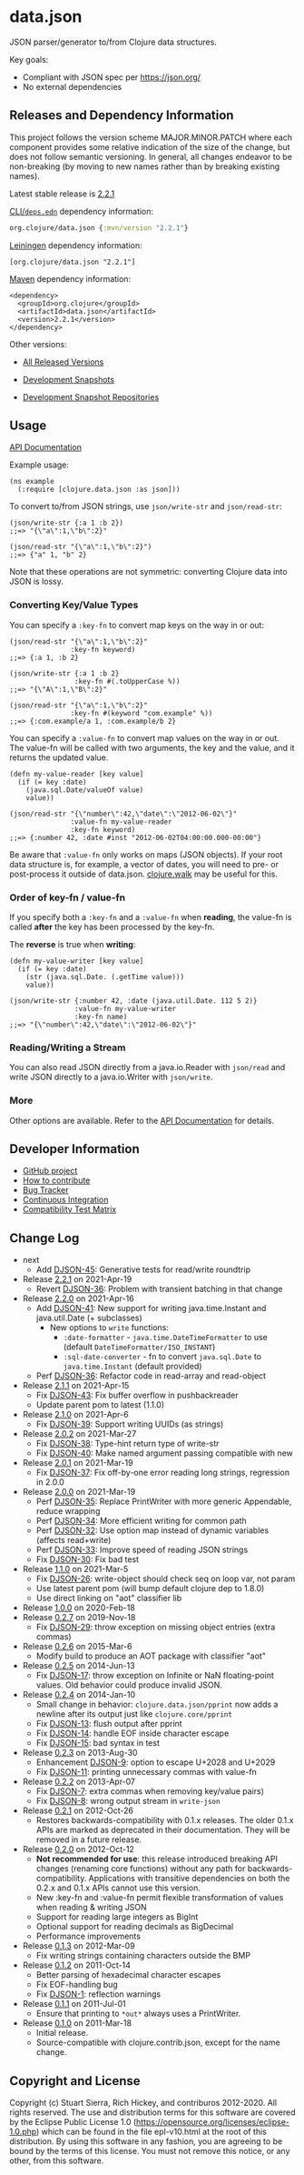 data.json
========================================

JSON parser/generator to/from Clojure data structures.

Key goals:
* Compliant with JSON spec per https://json.org/
* No external dependencies


Releases and Dependency Information
----------------------------------------

This project follows the version scheme MAJOR.MINOR.PATCH where each component provides some relative indication of the size of the change, but does not follow semantic versioning. In general, all changes endeavor to be non-breaking (by moving to new names rather than by breaking existing names).

Latest stable release is [2.2.1]

[CLI/`deps.edn`](https://clojure.org/reference/deps_and_cli) dependency information:
```clojure
org.clojure/data.json {:mvn/version "2.2.1"}
```

[Leiningen] dependency information:

    [org.clojure/data.json "2.2.1"]

[Maven] dependency information:

    <dependency>
      <groupId>org.clojure</groupId>
      <artifactId>data.json</artifactId>
      <version>2.2.1</version>
    </dependency>

[Leiningen]: https://leiningen.org/
[Maven]: https://maven.apache.org/


Other versions:

* [All Released Versions](https://search.maven.org/#search%7Cgav%7C1%7Cg%3A%22org.clojure%22%20AND%20a%3A%22data.json%22)

* [Development Snapshots](https://oss.sonatype.org/index.html#nexus-search;gav~org.clojure~data.json~~~)

* [Development Snapshot Repositories](https://clojure.org/releases/downloads#_using_clojure_snapshot_releases)



Usage
----------------------------------------

[API Documentation](https://clojure.github.io/data.json/)

Example usage:

    (ns example
      (:require [clojure.data.json :as json]))

To convert to/from JSON strings, use `json/write-str` and `json/read-str`:

    (json/write-str {:a 1 :b 2})
    ;;=> "{\"a\":1,\"b\":2}"

    (json/read-str "{\"a\":1,\"b\":2}")
    ;;=> {"a" 1, "b" 2}

Note that these operations are not symmetric: converting Clojure data
into JSON is lossy.


### Converting Key/Value Types

You can specify a `:key-fn` to convert map keys on the way in or out:

    (json/read-str "{\"a\":1,\"b\":2}"
                   :key-fn keyword)
    ;;=> {:a 1, :b 2}

    (json/write-str {:a 1 :b 2}
                    :key-fn #(.toUpperCase %))
    ;;=> "{\"A\":1,\"B\":2}"

    (json/read-str "{\"a\":1,\"b\":2}"
                   :key-fn #(keyword "com.example" %))
    ;;=> {:com.example/a 1, :com.example/b 2}

You can specify a `:value-fn` to convert map values on the way in or
out. The value-fn will be called with two arguments, the key and the
value, and it returns the updated value.

    (defn my-value-reader [key value]
      (if (= key :date)
        (java.sql.Date/valueOf value)
        value))

    (json/read-str "{\"number\":42,\"date\":\"2012-06-02\"}"
                   :value-fn my-value-reader
                   :key-fn keyword) 
    ;;=> {:number 42, :date #inst "2012-06-02T04:00:00.000-00:00"}

Be aware that `:value-fn` only works on maps (JSON objects). If your
root data structure is, for example, a vector of dates, you will need
to pre- or post-process it outside of data.json. [clojure.walk] may be
useful for this.

[clojure.walk]: https://clojure.github.io/clojure/clojure.walk-api.html


### Order of key-fn / value-fn

If you specify both a `:key-fn` and a `:value-fn` when **reading**,
the value-fn is called **after** the key has been processed by the
key-fn.

The **reverse** is true when **writing**:

    (defn my-value-writer [key value]
      (if (= key :date)
        (str (java.sql.Date. (.getTime value)))
        value))

    (json/write-str {:number 42, :date (java.util.Date. 112 5 2)}
                    :value-fn my-value-writer
                    :key-fn name) 
    ;;=> "{\"number\":42,\"date\":\"2012-06-02\"}"


### Reading/Writing a Stream

You can also read JSON directly from a java.io.Reader with `json/read`
and write JSON directly to a java.io.Writer with `json/write`.


### More

Other options are available. Refer to the [API Documentation] for details.

[API Documentation]: https://clojure.github.io/data.json/



Developer Information
----------------------------------------

* [GitHub project](https://github.com/clojure/data.json)
* [How to contribute](https://clojure.org/community/contributing)
* [Bug Tracker](https://clojure.atlassian.net/browse/DJSON)
* [Continuous Integration](https://build.clojure.org/job/data.json/)
* [Compatibility Test Matrix](https://build.clojure.org/job/data.json-test-matrix/)



Change Log
----------------------------------------

* next
  * Add [DJSON-45]: Generative tests for read/write roundtrip
* Release [2.2.1] on 2021-Apr-19
  * Revert [DJSON-36]: Problem with transient batching in that change
* Release [2.2.0] on 2021-Apr-16
  * Add [DJSON-41]: New support for writing java.time.Instant and java.util.Date (+ subclasses)
    * New options to `write` functions:
      * `:date-formatter` - `java.time.DateTimeFormatter` to use (default `DateTimeFormatter/ISO_INSTANT`)
      * `:sql-date-converter` - fn to convert `java.sql.Date` to `java.time.Instant` (default provided)
  * Perf [DJSON-36]: Refactor code in read-array and read-object
* Release [2.1.1] on 2021-Apr-15
  * Fix [DJSON-43]: Fix buffer overflow in pushbackreader
  * Update parent pom to latest (1.1.0)
* Release [2.1.0] on 2021-Apr-6
  * Fix [DJSON-39]: Support writing UUIDs (as strings)
* Release [2.0.2] on 2021-Mar-27
  * Fix [DJSON-38]: Type-hint return type of write-str
  * Fix [DJSON-40]: Make named argument passing compatible with new
* Release [2.0.1] on 2021-Mar-19
  * Fix [DJSON-37]: Fix off-by-one error reading long strings, regression in 2.0.0
* Release [2.0.0] on 2021-Mar-19
  * Perf [DJSON-35]: Replace PrintWriter with more generic Appendable, reduce wrapping
  * Perf [DJSON-34]: More efficient writing for common path
  * Perf [DJSON-32]: Use option map instead of dynamic variables (affects read+write)
  * Perf [DJSON-33]: Improve speed of reading JSON strings
  * Fix [DJSON-30]: Fix bad test
* Release [1.1.0] on 2021-Mar-5
  * Fix [DJSON-26]: write-object should check seq on loop var, not param
  * Use latest parent pom (will bump default clojure dep to 1.8.0)
  * Use direct linking on "aot" classifier lib
* Release [1.0.0] on 2020-Feb-18
* Release [0.2.7] on 2019-Nov-18
  * Fix [DJSON-29]: throw exception on missing object entries (extra commas)
* Release [0.2.6] on 2015-Mar-6
  * Modify build to produce an AOT package with classifier "aot"
* Release [0.2.5] on 2014-Jun-13
  * Fix [DJSON-17]: throw exception on Infinite or NaN floating-point
    values. Old behavior could produce invalid JSON.
* Release [0.2.4] on 2014-Jan-10
  * Small change in behavior: `clojure.data.json/pprint` now adds a
    newline after its output just like `clojure.core/pprint`
  * Fix [DJSON-13]: flush output after pprint
  * Fix [DJSON-14]: handle EOF inside character escape
  * Fix [DJSON-15]: bad syntax in test
* Release [0.2.3] on 2013-Aug-30
  * Enhancement [DJSON-9]: option to escape U+2028 and U+2029
  * Fix [DJSON-11]: printing unnecessary commas with value-fn
* Release [0.2.2] on 2013-Apr-07
  * Fix [DJSON-7]: extra commas when removing key/value pairs)
  * Fix [DJSON-8]: wrong output stream in `write-json`
* Release [0.2.1] on 2012-Oct-26
  * Restores backwards-compatibility with 0.1.x releases. The older
    0.1.x APIs are marked as deprecated in their documentation. They
    will be removed in a future release.
* Release [0.2.0] on 2012-Oct-12
  * **Not recommended for use**: this release introduced breaking API
    changes (renaming core functions) without any path for
    backwards-compatibility. Applications with transitive dependencies
    on both the 0.2.x and 0.1.x APIs cannot use this version.
  * New :key-fn and :value-fn permit flexible transformation
    of values when reading & writing JSON
  * Support for reading large integers as BigInt
  * Optional support for reading decimals as BigDecimal
  * Performance improvements
* Release [0.1.3] on 2012-Mar-09
  * Fix writing strings containing characters outside the BMP
* Release [0.1.2] on 2011-Oct-14
  * Better parsing of hexadecimal character escapes
  * Fix EOF-handling bug
  * Fix [DJSON-1]: reflection warnings
* Release [0.1.1] on 2011-Jul-01
  * Ensure that printing to `*out*` always uses a PrintWriter.
* Release [0.1.0] on 2011-Mar-18
  * Initial release.
  * Source-compatible with clojure.contrib.json, except for the name change.

[DJSON-45]: https://clojure.atlassian.net/browse/DJSON-45
[DJSON-43]: https://clojure.atlassian.net/browse/DJSON-43
[DJSON-41]: https://clojure.atlassian.net/browse/DJSON-41
[DJSON-40]: https://clojure.atlassian.net/browse/DJSON-40
[DJSON-39]: https://clojure.atlassian.net/browse/DJSON-39
[DJSON-38]: https://clojure.atlassian.net/browse/DJSON-38
[DJSON-37]: https://clojure.atlassian.net/browse/DJSON-37
[DJSON-36]: https://clojure.atlassian.net/browse/DJSON-36
[DJSON-35]: https://clojure.atlassian.net/browse/DJSON-35
[DJSON-34]: https://clojure.atlassian.net/browse/DJSON-34
[DJSON-33]: https://clojure.atlassian.net/browse/DJSON-33
[DJSON-32]: https://clojure.atlassian.net/browse/DJSON-32
[DJSON-30]: https://clojure.atlassian.net/browse/DJSON-30
[DJSON-29]: https://clojure.atlassian.net/browse/DJSON-29
[DJSON-26]: https://clojure.atlassian.net/browse/DJSON-26
[DJSON-17]: https://clojure.atlassian.net/browse/DJSON-17
[DJSON-15]: https://clojure.atlassian.net/browse/DJSON-15
[DJSON-14]: https://clojure.atlassian.net/browse/DJSON-14
[DJSON-13]: https://clojure.atlassian.net/browse/DJSON-13
[DJSON-11]: https://clojure.atlassian.net/browse/DJSON-11
[DJSON-9]: https://clojure.atlassian.net/browse/DJSON-9
[DJSON-8]: https://clojure.atlassian.net/browse/DJSON-8
[DJSON-7]: https://clojure.atlassian.net/browse/DJSON-7
[DJSON-1]: https://clojure.atlassian.net/browse/DJSON-1

[2.2.1]: https://github.com/clojure/data.json/tree/data.json-2.2.1
[2.2.0]: https://github.com/clojure/data.json/tree/data.json-2.2.0
[2.1.1]: https://github.com/clojure/data.json/tree/data.json-2.1.1
[2.1.0]: https://github.com/clojure/data.json/tree/data.json-2.1.0
[2.0.2]: https://github.com/clojure/data.json/tree/data.json-2.0.2
[2.0.1]: https://github.com/clojure/data.json/tree/data.json-2.0.1
[2.0.0]: https://github.com/clojure/data.json/tree/data.json-2.0.0
[1.1.0]: https://github.com/clojure/data.json/tree/data.json-1.1.0
[1.0.0]: https://github.com/clojure/data.json/tree/data.json-1.0.0
[0.2.7]: https://github.com/clojure/data.json/tree/data.json-0.2.7
[0.2.6]: https://github.com/clojure/data.json/tree/data.json-0.2.6
[0.2.5]: https://github.com/clojure/data.json/tree/data.json-0.2.5
[0.2.4]: https://github.com/clojure/data.json/tree/data.json-0.2.4
[0.2.3]: https://github.com/clojure/data.json/tree/data.json-0.2.3
[0.2.2]: https://github.com/clojure/data.json/tree/data.json-0.2.2
[0.2.1]: https://github.com/clojure/data.json/tree/data.json-0.2.1
[0.2.0]: https://github.com/clojure/data.json/tree/data.json-0.2.0
[0.1.3]: https://github.com/clojure/data.json/tree/data.json-0.1.3
[0.1.2]: https://github.com/clojure/data.json/tree/data.json-0.1.2
[0.1.1]: https://github.com/clojure/data.json/tree/data.json-0.1.1
[0.1.0]: https://github.com/clojure/data.json/tree/data.json-0.1.0



Copyright and License
----------------------------------------

Copyright (c) Stuart Sierra, Rich Hickey, and contriburos 2012-2020.
All rights reserved.  The use and
distribution terms for this software are covered by the Eclipse Public
License 1.0 (https://opensource.org/licenses/eclipse-1.0.php) which can
be found in the file epl-v10.html at the root of this distribution.
By using this software in any fashion, you are agreeing to be bound by
the terms of this license.  You must not remove this notice, or any
other, from this software.
